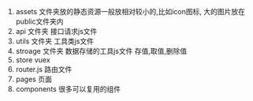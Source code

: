 1. assets 文件夹放的静态资源一般放相对较小的,比如icon图标, 大的图片放在public文件夹内
2. api 文件夹 接口请求js文件
3. utils 文件夹 工具类js文件
4. stroage 文件夹 数据存储的工具js文件 存值,取值,删除值
5. store vuex 
6. router.js 路由文件
7. pages 页面
8. components 很多可以复用的组件
